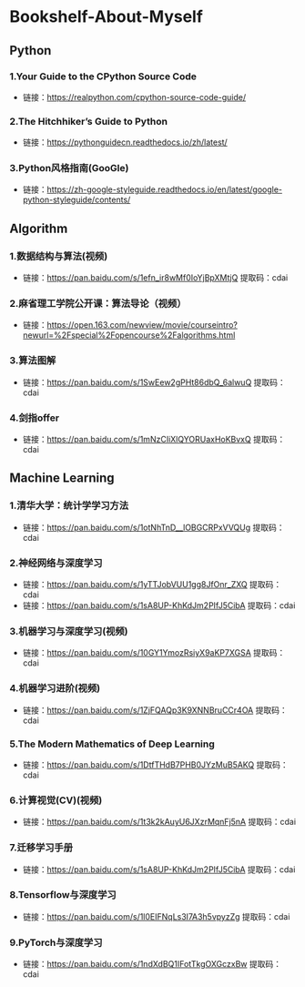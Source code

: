 # Bookshelf-About-Myself

## Python
### 1.Your Guide to the CPython Source Code
- 链接：https://realpython.com/cpython-source-code-guide/
### 2.The Hitchhiker’s Guide to Python
- 链接：https://pythonguidecn.readthedocs.io/zh/latest/
### 3.Python风格指南(GooGle)
- 链接：https://zh-google-styleguide.readthedocs.io/en/latest/google-python-styleguide/contents/

## Algorithm
### 1.数据结构与算法(视频)
- 链接：https://pan.baidu.com/s/1efn_ir8wMf0IoYjBpXMtjQ  提取码：cdai
### 2.麻省理工学院公开课：算法导论（视频）
- 链接：https://open.163.com/newview/movie/courseintro?newurl=%2Fspecial%2Fopencourse%2Falgorithms.html
### 3.算法图解
- 链接：https://pan.baidu.com/s/1SwEew2gPHt86dbQ_6alwuQ 提取码：cdai
### 4.剑指offer
- 链接：https://pan.baidu.com/s/1mNzCIiXlQYORUaxHoKBvxQ 提取码：cdai

## Machine Learning
### 1.清华大学：统计学学习方法
- 链接：https://pan.baidu.com/s/1otNhTnD__lOBGCRPxVVQUg  提取码：cdai
### 2.神经网络与深度学习
- 链接：https://pan.baidu.com/s/1yTTJobVUU1gg8JfOnr_ZXQ  提取码：cdai
- 链接：https://pan.baidu.com/s/1sA8UP-KhKdJm2PIfJ5CibA  提取码：cdai
### 3.机器学习与深度学习(视频)
- 链接：https://pan.baidu.com/s/10GY1YmozRsiyX9aKP7XGSA  提取码：cdai
### 4.机器学习进阶(视频)
- 链接：https://pan.baidu.com/s/1ZjFQAQp3K9XNNBruCCr4OA  提取码：cdai
### 5.The Modern Mathematics of Deep Learning
- 链接：https://pan.baidu.com/s/1DtfTHdB7PHB0JYzMuB5AKQ  提取码：cdai
### 6.计算视觉(CV)(视频)
- 链接：https://pan.baidu.com/s/1t3k2kAuyU6JXzrMqnFj5nA  提取码：cdai
### 7.迁移学习手册
- 链接：https://pan.baidu.com/s/1sA8UP-KhKdJm2PIfJ5CibA  提取码：cdai
### 8.Tensorflow与深度学习
- 链接：https://pan.baidu.com/s/1l0EIFNqLs3I7A3h5vpyzZg  提取码：cdai
### 9.PyTorch与深度学习
- 链接：https://pan.baidu.com/s/1ndXdBQ1IFotTkgOXGczxBw  提取码：cdai


